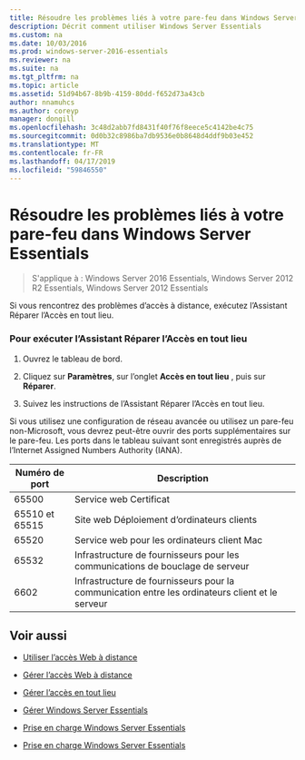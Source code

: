 ```yaml
---
title: Résoudre les problèmes liés à votre pare-feu dans Windows Server Essentials
description: Décrit comment utiliser Windows Server Essentials
ms.custom: na
ms.date: 10/03/2016
ms.prod: windows-server-2016-essentials
ms.reviewer: na
ms.suite: na
ms.tgt_pltfrm: na
ms.topic: article
ms.assetid: 51d94b67-8b9b-4159-80dd-f652d73a43cb
author: nnamuhcs
ms.author: coreyp
manager: dongill
ms.openlocfilehash: 3c48d2abb7fd8431f40f76f8eece5c4142be4c75
ms.sourcegitcommit: 0d0b32c8986ba7db9536e0b8648d4ddf9b03e452
ms.translationtype: MT
ms.contentlocale: fr-FR
ms.lasthandoff: 04/17/2019
ms.locfileid: "59846550"
---
```

# <a name="troubleshoot-your-firewall-in-windows-server-essentials"></a>Résoudre les problèmes liés à votre pare-feu dans Windows Server Essentials
 
>S'applique à : Windows Server 2016 Essentials, Windows Server 2012 R2 Essentials, Windows Server 2012 Essentials
  
 Si vous rencontrez des problèmes d’accès à distance, exécutez l’Assistant Réparer l’Accès en tout lieu.  
  
### <a name="to-run-the-repair-anywhere-access-wizard"></a>Pour exécuter l’Assistant Réparer l’Accès en tout lieu  
  
1.  Ouvrez le tableau de bord.  
  
2.  Cliquez sur **Paramètres**, sur l’onglet **Accès en tout lieu** , puis sur **Réparer**.  
  
3.  Suivez les instructions de l’Assistant Réparer l’Accès en tout lieu.  
  
 Si vous utilisez une configuration de réseau avancée ou utilisez un pare-feu non-Microsoft, vous devrez peut-être ouvrir des ports supplémentaires sur le pare-feu. Les ports dans le tableau suivant sont enregistrés auprès de l’Internet Assigned Numbers Authority (IANA).  
  
|Numéro de port|Description|  
|-----------------|-----------------|  
|65500|Service web Certificat|  
|65510 et 65515|Site web Déploiement d’ordinateurs clients|  
|65520|Service web pour les ordinateurs client Mac|  
|65532|Infrastructure de fournisseurs pour les communications de bouclage de serveur|  
|6602|Infrastructure de fournisseurs pour la communication entre les ordinateurs client et le serveur|  
  
## <a name="see-also"></a>Voir aussi  
  
-   [Utiliser l’accès Web à distance](../use/Use-Remote-Web-Access-in-Windows-Server-Essentials.md)  
  
-   [Gérer l’accès Web à distance](../manage/Manage-Remote-Web-Access-in-Windows-Server-Essentials.md)  
  
-   [Gérer l’accès en tout lieu](../manage/Manage-Anywhere-Access-in-Windows-Server-Essentials.md)  
  
-   [Gérer Windows Server Essentials](../manage/Manage-Windows-Server-Essentials.md)  
  

-   [Prise en charge Windows Server Essentials](Support-Windows-Server-Essentials.md)

-   [Prise en charge Windows Server Essentials](../support/Support-Windows-Server-Essentials.md)

